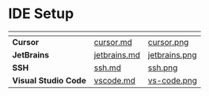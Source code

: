 # IDE Setup

<table data-card-size="large" data-view="cards"><thead><tr><th></th><th data-hidden data-card-target data-type="content-ref"></th><th data-hidden data-card-cover data-type="files"></th></tr></thead><tbody><tr><td><strong>Cursor</strong></td><td><a href="cursor.md">cursor.md</a></td><td><a href="../../../.gitbook/assets/cursor.png">cursor.png</a></td></tr><tr><td><strong>JetBrains</strong></td><td><a href="jetbrains.md">jetbrains.md</a></td><td><a href="../../../.gitbook/assets/jetbrains.png">jetbrains.png</a></td></tr><tr><td><strong>SSH</strong></td><td><a href="ssh.md">ssh.md</a></td><td><a href="../../../.gitbook/assets/ssh.png">ssh.png</a></td></tr><tr><td><strong>Visual Studio Code</strong></td><td><a href="vscode.md">vscode.md</a></td><td><a href="../../../.gitbook/assets/vs-code.png">vs-code.png</a></td></tr></tbody></table>
